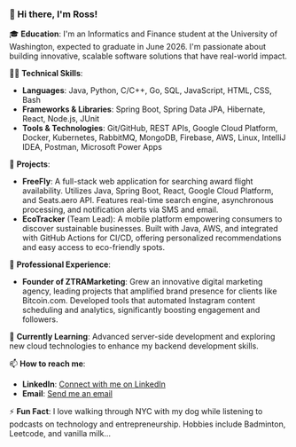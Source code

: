 ### 👋 Hi there, I'm Ross!

🎓 **Education**: I'm an Informatics and Finance student at the University of Washington, expected to graduate in June 2026. I'm passionate about building innovative, scalable software solutions that have real-world impact.

👨‍💻 **Technical Skills**:
- **Languages**: Java, Python, C/C++, Go, SQL, JavaScript, HTML, CSS, Bash
- **Frameworks & Libraries**: Spring Boot, Spring Data JPA, Hibernate, React, Node.js, JUnit
- **Tools & Technologies**: Git/GitHub, REST APIs, Google Cloud Platform, Docker, Kubernetes, RabbitMQ, MongoDB, Firebase, AWS, Linux, IntelliJ IDEA, Postman, Microsoft Power Apps

🌟 **Projects**:
- **FreeFly**: A full-stack web application for searching award flight availability. Utilizes Java, Spring Boot, React, Google Cloud Platform, and Seats.aero API. Features real-time search engine, asynchronous processing, and notification alerts via SMS and email.
- **EcoTracker** (Team Lead): A mobile platform empowering consumers to discover sustainable businesses. Built with Java, AWS, and integrated with GitHub Actions for CI/CD, offering personalized recommendations and easy access to eco-friendly spots.

🚀 **Professional Experience**:
- **Founder of ZTRAMarketing**: Grew an innovative digital marketing agency, leading projects that amplified brand presence for clients like Bitcoin.com. Developed tools that automated Instagram content scheduling and analytics, significantly boosting engagement and followers.

🌱 **Currently Learning**: Advanced server-side development and exploring new cloud technologies to enhance my backend development skills.

📫 **How to reach me**:
- **LinkedIn**: [Connect with me on LinkedIn]([https://www.linkedin.com/in/yourusername](https://www.linkedin.com/in/ross-learned/))
- **Email**: [Send me an email](mailto:ross.c.learned@gmail.com)

⚡ **Fun Fact**: I love walking through NYC with my dog while listening to podcasts on technology and entrepreneurship. Hobbies include Badminton, Leetcode, and vanilla milk...


<!--
**rlearned/rlearned** is a ✨ _special_ ✨ repository because its `README.md` (this file) appears on your GitHub profile.

Here are some ideas to get you started:

- 🔭 I’m currently working on ...
- 🌱 I’m currently learning ...
- 👯 I’m looking to collaborate on ...
- 🤔 I’m looking for help with ...
- 💬 Ask me about ...
- 📫 How to reach me: ...
- 😄 Pronouns: ...
- ⚡ Fun fact: ...
-->
